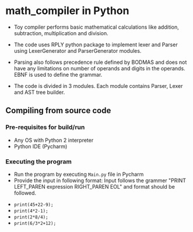 # math_compiler in Python

- Toy compiler performs basic mathematical calculations like addition, subtraction, multiplication and division.
- The code uses RPLY python package to implement lexer and Parser using LexerGenerator and ParserGenerator modules.
- Parsing also follows precedence rule defined by BODMAS and does not have any limitations on number of operands and digits in the operands.
EBNF is used to define the grammar.

- The code is divided in 3 modules. Each module contains Parser, Lexer and AST tree builder.

## Compiling from source code

### Pre-requisites for build/run
- Any OS with Python 2 interpreter
- Python IDE (Pycharm)

### Executing the program

- Run the program by executing ```Main.py``` file in Pycharm
- Provide the input in following format:
Input follows the grammer "PRINT LEFT_PAREN expression RIGHT_PAREN EOL" and format should be followed.
 * ```print(45+22-9);```
 * ```print(4*2-1);```
 * ```print(2*8/4);```
 * ```print(6/3*2+12);```
